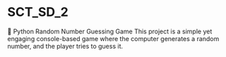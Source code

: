 # SCT_SD_2
🎲 Python Random Number Guessing Game This project is a simple yet engaging console-based game where the computer generates a random number, and the player tries to guess it.
